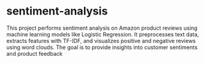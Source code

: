 # sentiment-analysis
This project performs sentiment analysis on Amazon product reviews using machine learning models like Logistic Regression. It preprocesses text data, extracts features with TF-IDF, and visualizes positive and negative reviews using word clouds. The goal is to provide insights into customer sentiments and product feedback
